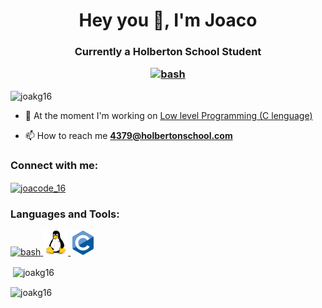 <h1 align="center">Hey you 👋, I'm Joaco</h1>
<h3 align="center">Currently a Holberton School Student <p align="center"> <a href="https://www.holbertonschool.com" target="_blank" rel="noreferrer"> <img src="https://assets.website-files.com/6105315644a26f77912a1ada/610540e8b4cd6969794fe673_Holberton_School_logo-04-04.svg" alt="bash" width="80" height="80"/> </a></h3>

<p align="left"> <img src="https://komarev.com/ghpvc/?username=joakg16&label=Profile%20views&color=0e75b6&style=flat" alt="joakg16" /> </p>

- 🔭 At the moment I'm working on [Low level Programming (C lenguage)](https://github.com/joakG16/holbertonschool-low_level_programming)

- 📫 How to reach me **4379@holbertonschool.com**

<h3 align="left">Connect with me:</h3>
<p align="left">
<a href="https://instagram.com/joacode_16" target="blank"><img align="center" src="https://raw.githubusercontent.com/rahuldkjain/github-profile-readme-generator/master/src/images/icons/Social/instagram.svg" alt="joacode_16" height="30" width="40" /></a>
</p>

<h3 align="left">Languages and Tools:</h3>
<p align="left"> <a href="https://www.gnu.org/software/bash/" target="_blank" rel="noreferrer"> <img src="https://www.vectorlogo.zone/logos/gnu_bash/gnu_bash-icon.svg" alt="bash" width="40" height="40"/> </a> <a href="https://www.linux.org/" target="_blank" rel="noreferrer"> <img src="https://raw.githubusercontent.com/devicons/devicon/master/icons/linux/linux-original.svg" alt="linux" width="40" height="40"/> </a>
<a href="https://www.cprogramming.com/" target="_blank" rel="noreferrer"> <img src="https://raw.githubusercontent.com/devicons/devicon/master/icons/c/c-original.svg" alt="c" width="40" height="40"/> </a> </p>

<p>&nbsp;<img align="center" src="https://github-readme-stats.vercel.app/api?username=joakg16&show_icons=true&locale=en" alt="joakg16" /></p>

<p><img align="center" src="https://github-readme-streak-stats.herokuapp.com/?user=joakg16&" alt="joakg16" /></p>

